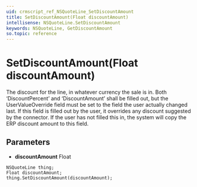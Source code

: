 ```yaml
---
uid: crmscript_ref_NSQuoteLine_SetDiscountAmount
title: SetDiscountAmount(Float discountAmount)
intellisense: NSQuoteLine.SetDiscountAmount
keywords: NSQuoteLine, GetDiscountAmount
so.topic: reference
---
```


# SetDiscountAmount(Float discountAmount)

The discount for the line, in whatever currency the sale is in. Both ‘DiscountPercent’ and ‘DiscountAmount’ shall be filled out, but the UserValueOverride field must be set to the field the user actually changed last. If this field is filled out by the user, it overrides any discount suggested by the connector. If the user has not filled this in, the system will copy the ERP discount amount to this field.

## Parameters

* **discountAmount** Float

```crmscript
NSQuoteLine thing;
Float discountAmount;
thing.SetDiscountAmount(discountAmount);
```

